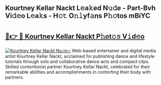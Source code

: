## Kourtney Kellar Nackt L𝚎a𝚔ed N𝚞𝚍e - Part-Bvh Vi𝚍𝚎o L𝚎a𝚔s - H𝚘𝚝 O𝚗𝚕yf𝚊ns P𝚑𝚘tos mBiYC

# <h2><a href="http://kf3u8cw.oniu.top/?m=Kourtney+Kellar+Nackt">🔗👉 🔴 Kourtney Kellar Nackt P𝚑ot𝚘𝚜 V𝚒d𝚎o</a></h2>

[![Kourtney Kellar Nackt Nu𝚍e𝚜](https://i.imgur.com/0qMVB7G.gif)](http://kf3u8cw.oniu.top/?m=Kourtney+Kellar+Nackt)
Web-based entertainer and digital media artist Kourtney Kellar Nackt, acclaimed for publishing dance and lifestyle tutorials through solo and collaborative dance acts and compact clips. Skilled contortionist partner Kourtney Kellar Nackt, celebrated for their remarkable abilities and accomplishments in contorting their body with partners.  
